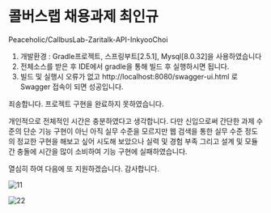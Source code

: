 # 콜버스랩 채용과제 최인규

 Peaceholic/CallbusLab-Zaritalk-API-InkyooChoi 


1. 개발환경 : Gradle프로젝트, 스프링부트[2.5.1], Mysql[8.0.32]을 사용하였습니다
2. 전체소스를 받은 후 IDE에서 gradle을 통해 빌드 후 실행하시면 됩니다.
3. 빌드 및 실행시 오류가 없고 http://localhost:8080/swagger-ui.html 로 Swagger 접속이 되면 성공입니다.


죄송합니다. 프로젝트 구현을 완료하지 못하였습니다.

개인적으로 전체적인 시간은 충분하였다고 생각합니다.
다만 신입으로써 간단한 과제 수준의 단순 기능 구현이 아닌 아직 실무 수준을 모르지만 
웹 검색을 통한 실무 수준 정도의 정교한 구현을 해보고 싶어 시도해 보았으나
실력 및 경험 부족 그리고 설계 및 모듈간 충돌에 시간을 많이 소비하여 기능 구현에 실패하였습니다.

열심히 하여 다음에 또 지원하겠습니다. 감사합니다.


![11](https://user-images.githubusercontent.com/91580436/218123252-18a55142-7239-4b31-86c5-bf2e2a70d172.png)

![22](https://user-images.githubusercontent.com/91580436/218123330-260c5ddb-3bb8-400c-b6c9-c994587830a4.png)
